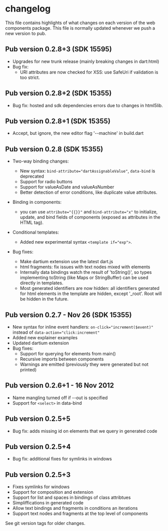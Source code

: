 # changelog

This file contains highlights of what changes on each version of the web
components package. This file is normally updated whenever we push a new version
to pub.

## Pub version 0.2.8+3 (SDK 15595)

  * Upgrades for new trunk release (mainly breaking changes in dart:html)
  * Bug fix:
    * URI attributes are now checked for XSS: use SafeUri if validation is too
      strict.

## Pub version 0.2.8+2 (SDK 15355)

  * Bug fix: hosted and sdk dependencies errors due to changes in html5lib.

## Pub version 0.2.8+1 (SDK 15355)

  * Accept, but ignore, the new editor flag '--machine' in build.dart 

## Pub version 0.2.8 (SDK 15355)

  * Two-way binding changes:
    * New syntax: `bind-attribute="dartAssignableValue"`, `data-bind` is
      deprecated
    * Support for radio buttons
    * Support for valueAsDate and valueAsNumber
    * Better detection of error conditions, like duplicate value attributes.

  * Binding in components:
    * you can use `attribute="{{}}"` and `bind-attribute="x"` to initialize,
      update, and bind fields of components (exposed as attributes in the HTML
      tag).

  * Conditional templates:
    * Added new experimental syntax `<template if="exp">`.

  * Bug fixes:
    * Make dartium extension use the latest dart.js
    * html fragments: fix issues with text nodes mixed with elements
    * Internally data bindings watch the result of 'toString()', so types
      implementing toString (like Maps or StringBuffer) can be used directly in
      templates.
    * Most generated identifiers are now hidden: all identifiers generated for
      html elements in the template are hidden, except '_root'. Root will be
      hidden in the future.

## Pub version 0.2.7 - Nov 26 (SDK 15355)

  * New syntax for inline event handlers: `on-click="increment($event)"` instead
    of `data-action="click:increment"`
  * Added new explainer examples
  * Updated dartium extension
  * Bug fixes:
      * Support for querying for elements from main()
      * Recursive imports between components
      * Warnings are emitted (previously they were generated but not printed)
  
## Pub version 0.2.6+1 - 16 Nov 2012

  * Name mangling turned off if --out is specified
  * Support for `<select>` in data-bind

## Pub version 0.2.5+5

  * Bug fix: adds missing id on elements that we query in generated code

## Pub version 0.2.5+4

  * Bug fix: additional fixes for symlinks in windows

## Pub version 0.2.5+3

  * Fixes symlinks for windows
  * Support for composition and extension
  * Support for list and spaces in bindings of class attribtues
  * Simpliffications in generated code
  * Allow text bindings and fragments in conditions an iterations
  * Support text nodes and fragments at the top level of components

See git version tags for older changes.
